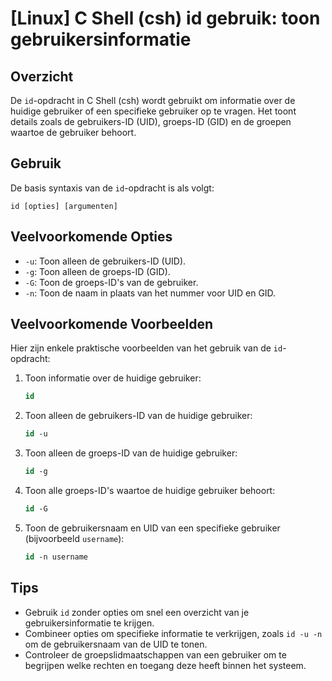 # [Linux] C Shell (csh) id gebruik: toon gebruikersinformatie

## Overzicht
De `id`-opdracht in C Shell (csh) wordt gebruikt om informatie over de huidige gebruiker of een specifieke gebruiker op te vragen. Het toont details zoals de gebruikers-ID (UID), groeps-ID (GID) en de groepen waartoe de gebruiker behoort.

## Gebruik
De basis syntaxis van de `id`-opdracht is als volgt:

```
id [opties] [argumenten]
```

## Veelvoorkomende Opties
- `-u`: Toon alleen de gebruikers-ID (UID).
- `-g`: Toon alleen de groeps-ID (GID).
- `-G`: Toon de groeps-ID's van de gebruiker.
- `-n`: Toon de naam in plaats van het nummer voor UID en GID.

## Veelvoorkomende Voorbeelden
Hier zijn enkele praktische voorbeelden van het gebruik van de `id`-opdracht:

1. Toon informatie over de huidige gebruiker:
   ```csh
   id
   ```

2. Toon alleen de gebruikers-ID van de huidige gebruiker:
   ```csh
   id -u
   ```

3. Toon alleen de groeps-ID van de huidige gebruiker:
   ```csh
   id -g
   ```

4. Toon alle groeps-ID's waartoe de huidige gebruiker behoort:
   ```csh
   id -G
   ```

5. Toon de gebruikersnaam en UID van een specifieke gebruiker (bijvoorbeeld `username`):
   ```csh
   id -n username
   ```

## Tips
- Gebruik `id` zonder opties om snel een overzicht van je gebruikersinformatie te krijgen.
- Combineer opties om specifieke informatie te verkrijgen, zoals `id -u -n` om de gebruikersnaam van de UID te tonen.
- Controleer de groepslidmaatschappen van een gebruiker om te begrijpen welke rechten en toegang deze heeft binnen het systeem.